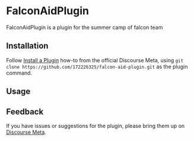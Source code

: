 # FalconAidPlugin

FalconAidPlugin is a plugin for the summer camp of falcon team

## Installation

Follow [Install a Plugin](https://meta.discourse.org/t/install-a-plugin/19157)
how-to from the official Discourse Meta, using `git clone https://github.com/172226325/falcon-aid-plugin.git`
as the plugin command.

## Usage

## Feedback

If you have issues or suggestions for the plugin, please bring them up on
[Discourse Meta](https://meta.discourse.org).
